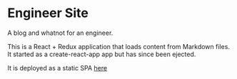 # Engineer Site

A blog and whatnot for an engineer.

This is a React + Redux application that loads content from Markdown files.
It started as a create-react-app app but has since been ejected.

It is deployed as a static SPA [here](https://aztecrex.github.io/)

